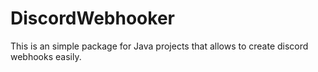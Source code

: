 # DiscordWebhooker
This is an simple package for Java projects that allows to create discord webhooks easily.

